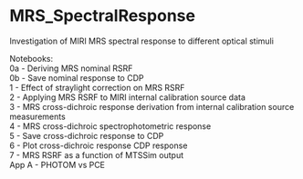 # MRS_SpectralResponse
Investigation of MIRI MRS spectral response to different optical stimuli  

Notebooks:  
0a - Deriving MRS nominal RSRF  
0b - Save nominal response to CDP  
1 - Effect of straylight correction on MRS RSRF  
2 - Applying MRS RSRF to MIRI internal calibration source data  
3 - MRS cross-dichroic response derivation from internal calibration source measurements  
4 - MRS cross-dichroic spectrophotometric response  
5 - Save cross-dichroic response to CDP  
6 - Plot cross-dichroic response CDP response  
7 - MRS RSRF as a function of MTSSim output  
App A - PHOTOM vs PCE  
